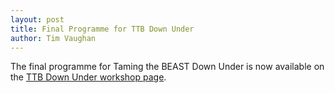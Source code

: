 ```yaml
---
layout: post
title: Final Programme for TTB Down Under
author: Tim Vaughan
---
```


The final programme for Taming the BEAST Down Under is now
available on the [TTB Down Under workshop page](/workshops/Taming-the-BEAST-Down-Under/).
